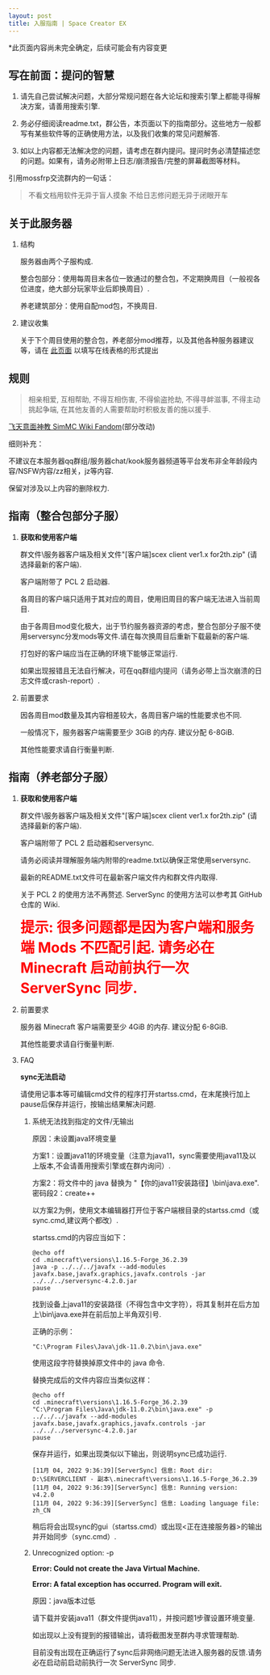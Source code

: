 ```yaml
---
layout: post
title: 入服指南 | Space Creator EX
---
```


[chartonline]:https://docs.qq.com/sheet/DRllNandVZnhiSHpi?groupUin=CwSqoW5XsYBSZbLzoun5Xw%253D%253D&ADUIN=1161254733&ADSESSION=1671259113&ADTAG=CLIENT.QQ.5929_.0&ADPUBNO=27255&tab=BB08J2&u=de053c6228aa45629deaadc71d257d03
[l=rule]:https://simmc.fandom.com/zh/wiki/%E9%A3%9E%E5%A4%A9%E6%84%8F%E9%9D%A2%E7%A5%9E%E6%95%99

*此页面内容尚未完全确定，后续可能会有内容变更

## 写在前面：提问的智慧

1. 请先自己尝试解决问题，大部分常规问题在各大论坛和搜索引擎上都能寻得解决方案，请善用搜索引擎.

2. 务必仔细阅读readme.txt，群公告，本页面以下的指南部分。这些地方一般都写有某些软件等的正确使用方法，以及我们收集的常见问题解答.

3. 如以上内容都无法解决您的问题，请考虑在群内提问。提问时务必清楚描述您的问题。如果有，请务必附带上日志/崩溃报告/完整的屏幕截图等材料。

引用mossfrp交流群内的一句话：
	
   > 不看文档用软件无异于盲人摸象
   > 不给日志修问题无异于闭眼开车
		


## 关于此服务器

1. 结构

   服务器由两个子服构成.

      整合包部分：使用每周目末各位一致通过的整合包，不定期换周目（一般视各位进度，绝大部分玩家毕业后即换周目）.
	
      养老建筑部分：使用自配mod包，不换周目.
	
2. 建议收集

   关于下个周目使用的整合包，养老部分mod推荐，以及其他各种服务器建议等，请在 [此页面][chartonline] 以填写在线表格的形式提出

## 规则

> 相亲相爱, 互相帮助, 不得互相伤害, 不得偷盗抢劫, 不得寻衅滋事, 不得主动挑起争端, 在其他友善的人需要帮助时积极友善的施以援手.

[飞天意面神教 SimMC Wiki Fandom][l=rule](部分改动)

细则补充：
	
   不建议在本服务器qq群组/服务器chat/kook服务器频道等平台发布非全年龄段内容/NSFW内容/zz相关，jz等内容.
	
   保留对涉及以上内容的删除权力.

## 指南（整合包部分子服）

1. **获取和使用客户端**
   
   群文件\服务器客户端及相关文件"[客户端]scex client ver1.x for2th.zip" (请选择最新的客户端).
   
   客户端附带了 PCL 2 启动器.
   
   各周目的客户端只适用于其对应的周目，使用旧周目的客户端无法进入当前周目.
   
   由于各周目mod变化极大，出于节约服务器资源的考虑，整合包部分子服不使用serversync分发mods等文件.请在每次换周目后重新下载最新的客户端.
   
   打包好的客户端应当在正确的环境下能够正常运行.
   
   如果出现报错且无法自行解决，可在qq群组内提问（请务必带上当次崩溃的日志文件或crash-report）.

2. 前置要求

   因各周目mod数量及其内容相差较大，各周目客户端的性能要求也不同.
   
   一般情况下，服务器客户端需要至少 3GiB 的内存. 建议分配 6-8GiB.
   
   其他性能要求请自行衡量判断.

## 指南（养老部分子服）

1. **获取和使用客户端**
   
   群文件\服务器客户端及相关文件"[客户端]scex client ver1.x for2th.zip" (请选择最新的客户端).
   
   客户端附带了 PCL 2 启动器和serversync.
   
   请务必阅读并理解服务端内附带的readme.txt以确保正常使用serversync.
   
   最新的README.txt文件可在最新客户端文件内和群文件内取得.
   
   关于 PCL 2 的使用方法不再赘述. ServerSync 的使用方法可以参考其 GitHub 仓库的 Wiki.
   
    <span style="font-size: 200%; color: red; font-weight: bold;">提示: 很多问题都是因为客户端和服务端 Mods 不匹配引起. 请务必在 Minecraft 启动前执行一次 ServerSync 同步.</span>

2. 前置要求
   
   服务器 Minecraft 客户端需要至少 4GiB 的内存. 建议分配 6-8GiB.
   
   其他性能要求请自行衡量判断.

3. FAQ
   
    **sync无法启动**
	
	请使用记事本等可编辑cmd文件的程序打开startss.cmd，在末尾换行加上pause后保存并运行，按输出结果解决问题.
	
	1. 系统无法找到指定的文件/无输出

        原因：未设置java环境变量

        方案1：设置java11的环境变量（注意为java11，sync需要使用java11及以上版本,不会请善用搜索引擎或在群内询问）.

        方案2：将文件中的 java 替换为 "【你的java11安装路径】\bin\java.exe". 密码段2：create++
		
		以方案2为例，使用文本编辑器打开位于客户端根目录的startss.cmd（或sync.cmd,建议两个都改）.
		
		startss.cmd的内容应当如下：
		
		```
		@echo off
		cd .minecraft\versions\1.16.5-Forge_36.2.39
		java -p ../../../javafx --add-modules javafx.base,javafx.graphics,javafx.controls -jar ../../../serversync-4.2.0.jar
		pause
		```
		
		找到设备上java11的安装路径（不得包含中文字符），将其复制并在后方加上\bin\java.exe并在前后加上半角双引号.
		
		正确的示例：
		
		```
		"C:\Program Files\Java\jdk-11.0.2\bin\java.exe"
		```
		
		使用这段字符替换掉原文件中的 java 命令.
		
		替换完成后的文件内容应当类似这样：
		
		```
		@echo off
		cd .minecraft\versions\1.16.5-Forge_36.2.39
		"C:\Program Files\Java\jdk-11.0.2\bin\java.exe" -p ../../../javafx --add-modules javafx.base,javafx.graphics,javafx.controls -jar ../../../serversync-4.2.0.jar
		pause
		```
		
		保存并运行，如果出现类似以下输出，则说明sync已成功运行.
		
		```
		[11月 04, 2022 9:36:39][ServerSync] 信息: Root dir: D:\SERVERCLIENT - 副本\.minecraft\versions\1.16.5-Forge_36.2.39
		[11月 04, 2022 9:36:39][ServerSync] 信息: Running version: v4.2.0
		[11月 04, 2022 9:36:39][ServerSync] 信息: Loading language file: zh_CN
		```
		
		稍后将会出现sync的gui（startss.cmd）或出现<正在连接服务器>的输出并开始同步（sync.cmd）.
		
	2. Unrecognized option: -p
	
        **Error: Could not create the Java Virtual Machine.**

        **Error: A fatal exception has occurred. Program will exit.**

        原因：java版本过低

        请下载并安装java11（群文件提供java11），并按问题1步骤设置环境变量.

        如出现以上没有提到的报错输出，请将截图发至群内寻求管理帮助. 

        目前没有出现在正确运行了sync后非网络问题无法进入服务器的反馈.请务必在启动前启动前执行一次 ServerSync 同步.




